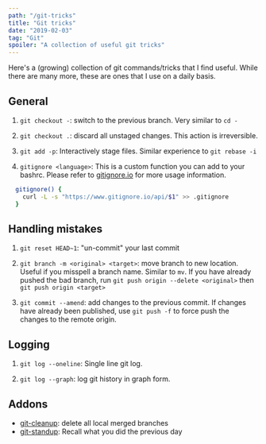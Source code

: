 ```yaml
---
path: "/git-tricks"
title: "Git tricks"
date: "2019-02-03"
tag: "Git"
spoiler: "A collection of useful git tricks"
---
```


Here's a (growing) collection of git commands/tricks that I find useful. While there are many more, these are ones that I use on a daily basis.

## General

1. `git checkout -`: switch to the previous branch. Very similar to `cd -`

1. `git checkout .`: discard all unstaged changes. This action is irreversible.

1. `git add -p`: Interactively stage files. Similar experience to `git rebase -i`

1. `gitignore <language>`: This is a custom function you can add to your bashrc. Please refer to [gitignore.io](https://gitignore.io) for more usage information.

```bash
  gitignore() {
    curl -L -s "https://www.gitignore.io/api/$1" >> .gitignore
  }
```

## Handling mistakes

1. `git reset HEAD~1`: "un-commit" your last commit

1. `git branch -m <original> <target>`: move branch to new location. Useful if you misspell a branch name. Similar to `mv`. If you have already pushed the bad branch, run `git push origin --delete <original>` then `git push origin <target>`

1. `git commit --amend`: add changes to the previous commit. If changes have already been published, use `git push -f` to force push the changes to the remote origin.

## Logging

1. `git log --oneline`: Single line git log.

1. `git log --graph`: log git history in graph form.

## Addons

- [git-cleanup](https://github.com/johnsylvain/git-cleanup): delete all local merged branches
- [git-standup](https://github.com/kamranahmedse/git-standup): Recall what you did the previous day
